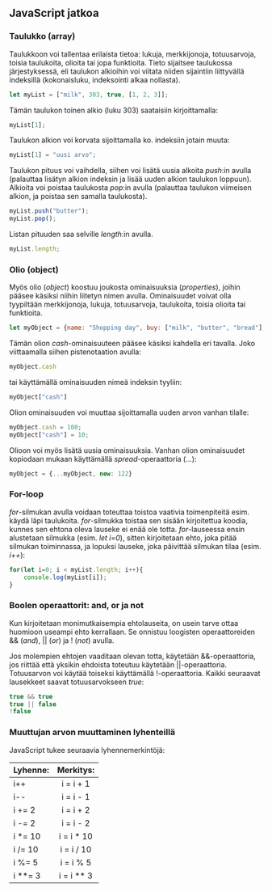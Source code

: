 ## JavaScript jatkoa

### Taulukko (array)

Taulukkoon voi tallentaa erilaista tietoa: lukuja, merkkijonoja, totuusarvoja, toisia taulukoita, olioita tai jopa funktioita. Tieto sijaitsee taulukossa järjestyksessä, eli taulukon alkioihin voi viitata niiden sijaintiin liittyvällä indeksillä (kokonaisluku, indeksointi alkaa nollasta).

```js
let myList = ["milk", 303, true, [1, 2, 3]];
```

Tämän taulukon toinen alkio (luku 303) saataisiin kirjoittamalla:

```js
myList[1];
```

Taulukon alkion voi korvata sijoittamalla ko. indeksiin jotain muuta:

```js
myList[1] = "uusi arvo";
```

Taulukon pituus voi vaihdella, siihen voi lisätä uusia alkoita *push*:in avulla (palauttaa lisätyn alkion indeksin ja lisää uuden alkion taulukon loppuun). Alkioita voi poistaa taulukosta *pop*:in avulla (palauttaa taulukon viimeisen alkion, ja poistaa sen samalla taulukosta).

```js
myList.push("butter");
myList.pop();
```

Listan pituuden saa selville *length*:in avulla.

```js
myList.length;
```

### Olio (object)

Myös olio (*object*) koostuu joukosta ominaisuuksia (*properties*), joihin pääsee käsiksi niihin liitetyn nimen avulla. Ominaisuudet voivat olla tyypiltään merkkijonoja, lukuja, totuusarvoja, taulukoita, toisia olioita tai funktioita.

```js
let myObject = {name: "Shopping day", buy: ["milk", "butter", "bread"], car: true, cash: 150}
```

Tämän olion *cash*-ominaisuuteen pääsee käsiksi kahdella eri tavalla. Joko viittaamalla siihen pistenotaation avulla:

```js
myObject.cash
```

tai käyttämällä ominaisuuden nimeä indeksin tyyliin:

```js
myObject["cash"]
```

Olion ominaisuuden voi muuttaa sijoittamalla uuden arvon vanhan tilalle:

```js
myObject.cash = 100;
myObject["cash"] = 10;
```

Olioon voi myös lisätä uusia ominaisuuksia. Vanhan olion ominaisuudet kopiodaan mukaan käyttämällä *spread*-operaattoria (...):

```js
myObject = {...myObject, new: 122}
```

### For-loop

*for*-silmukan avulla voidaan toteuttaa toistoa vaativia toimenpiteitä esim. käydä läpi
taulukoita. *for*-silmukka toistaa sen sisään kirjoitettua koodia, kunnes sen ehtona oleva lauseke ei enää ole totta. *for*-lauseessa ensin alustetaan silmukka (esim. *let i=0*), sitten kirjoitetaan ehto, joka pitää silmukan toiminnassa, ja lopuksi lauseke, joka päivittää silmukan tilaa (esim. *i++*):

```js
for(let i=0; i < myList.length; i++){
    console.log(myList[i]);
}
```

### Boolen operaattorit: and, or ja not

Kun kirjoitetaan monimutkaisempia ehtolauseita, on usein tarve ottaa huomioon useampi ehto kerrallaan. Se onnistuu loogisten operaattoreiden && (*and*), \|\| (*or*) ja ! (*not*) avulla.

Jos molempien ehtojen vaaditaan olevan totta, käytetään &&-operaattoria, jos riittää että yksikin ehdoista toteutuu käytetään \|\|-operaattoria. Totuusarvon voi käytää toiseksi käyttämällä !-operaattoria. Kaikki seuraavat lausekkeet saavat totuusarvokseen *true*:

```js
true && true
true || false
!false
```

### Muuttujan arvon muuttaminen lyhenteillä

JavaScript tukee seuraavia lyhennemerkintöjä:

| Lyhenne:    | Merkitys:  |
| ------------- |:-------------:|
| i++  | i = i + 1 |
| i--  | i = i - 1 |
| i += 2 | i = i + 2 |
| i -= 2 | i = i - 2 |
| i *= 10 | i = i * 10 |
| i /= 10 | i = i / 10 |
| i %= 5 | i = i % 5 |
| i **= 3 | i = i ** 3 |
